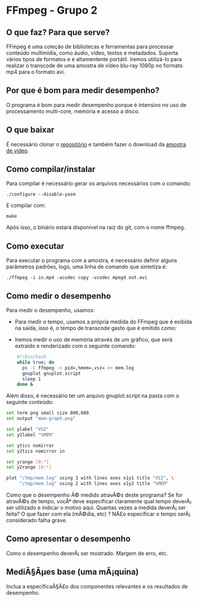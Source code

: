 # FFmpeg - Grupo 2

## O que faz? Para que serve?
FFmpeg é uma coleção de bibliotecas e ferramentas para processar conteúdo multimídia, como áudio, vídeo, textos e metadados. Suporta vários tipos de formatos e é altamentente portátil. Iremos utilizá-lo para realizar o transcode de uma amostra de vídeo blu-ray 1080p no formato mp4 para o formato avi.
## Por que é bom para medir desempenho?
O programa é bom para medir desempenho porque é intensivo no uso de processamento multi-core, memória e acesso a disco. 
## O que baixar
É necessário clonar o [repositório](https://github.com/FFmpeg/FFmpeg) e também fazer o download da [amostra de vídeo](http://downloads.dvdloc8.com/trailers/divxdigest/bourne_ultimatum_trailer.zip).
## Como compilar/instalar
Para compilar é necessário gerar os arquivos necessários com o comando:

	./configure --disable-yasm
E compilar com:

	make

Após isso, o binário estará disponível na raiz do git, com o nome ffmpeg.
    
## Como executar
Para executar o programa com a amostra, é necessário definir alguns parâmetros padrões, logo, uma linha de comando que sintetiza é:
	
    ./ffmpeg -i in.mp4 -acodec copy -vcodec mpeg4 out.avi
    
## Como medir o desempenho
Para medir o desempenho, usamos:
* Para medir o tempo, usamos a própria medida do FFmpeg que é exibida na saída, isso é, o tempo de transcode gasto que é emitido como:
	
    
    
* Iremos medir o uso de memória através de um gráfico, que será extraído e renderizado com o seguinte comando:
```sh
    #!/bin/bash
	while true; do
      ps -C ffmpeg -o pid=,%mem=,vsz= >> mem.log
      gnuplot gnuplot.script
      sleep 1
	done &
```
Além disso, é necessário ter um arquivo gnuplot.script na pasta com o seguinte conteúdo:
```sh
set term png small size 800,600
set output "mem-graph.png"

set ylabel "VSZ"
set y2label "%MEM"

set ytics nomirror
set y2tics nomirror in

set yrange [0:*]
set y2range [0:*]

plot "/tmp/mem.log" using 3 with lines axes x1y1 title "VSZ", \
     "/tmp/mem.log" using 2 with lines axes x1y2 title "%MEM"
```
Como que o desempenho Ã© medido atravÃ©s deste programa? Se for atravÃ©s de tempo, vocÃª deve especificar claramente qual tempo deverÃ¡ ser utilizado e indicar o motivo aqui. Quantas vezes a medida deverÃ¡ ser feita? O que fazer com ela (mÃ©dia, etc) ? NÃ£o especificar o tempo serÃ¡ considerado falha grave.
## Como apresentar o desempenho
Como o desempenho deverÃ¡ ser mostrado. Margem de erro, etc. 
## MediÃ§Ãµes base (uma mÃ¡quina)
Inclua a especificaÃ§Ã£o dos componentes relevantes e os resultados de desempenho.
